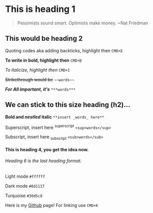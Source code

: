 # This is heading 1
> Pessimists sound smart. Optimists make money. ~Nat Friedman

## This would be heading 2

Quoting codes aka adding backticks, highlight then `CMD+E`

**To write in bold, highlight then** `CMD+B`

_To italicize, highlight then_ `CMD+I`

~~Strikethrough would be~~ `~~words~~`

***For All important, it's*** `***words***`

## We can stick to this size heading (h2)...

**Bold and _nestled_ italic** `**insert _words_ here**`

Superscript, insert here <sup>superscript</sup> `<sup>words</sup>`

Subscript, insert here <sub>subscript</sub> `<sub>words</sub>`

#### This is heading 4, you get the idea now.
###### Heading 6 is the last heading format.
Light mode `#ffffff`

Dark mode `#0d1117`

Turquoise `#30d5c8`

Here is my [Github](https://github.com/julrdb) page!
For linking use `CMD+K`
